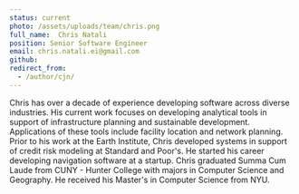 ```yaml
---
status: current
photo: /assets/uploads/team/chris.png
full_name:  Chris Natali
position: Senior Software Engineer
email: chris.natali.ei@gmail.com
github: 
redirect_from:
  - /author/cjn/
---
```

Chris has over a decade of experience developing software across diverse industries.  His current work focuses on developing analytical tools in support of infrastructure planning and sustainable development.  Applications of these tools include facility location and network planning.  Prior to his work at the Earth Institute, Chris developed systems in support of credit risk modeling at Standard and Poor's.  He started his career developing navigation software at a startup.  Chris graduated Summa Cum Laude from CUNY - Hunter College with majors in Computer Science and Geography.  He received his Master's in Computer Science from NYU.
